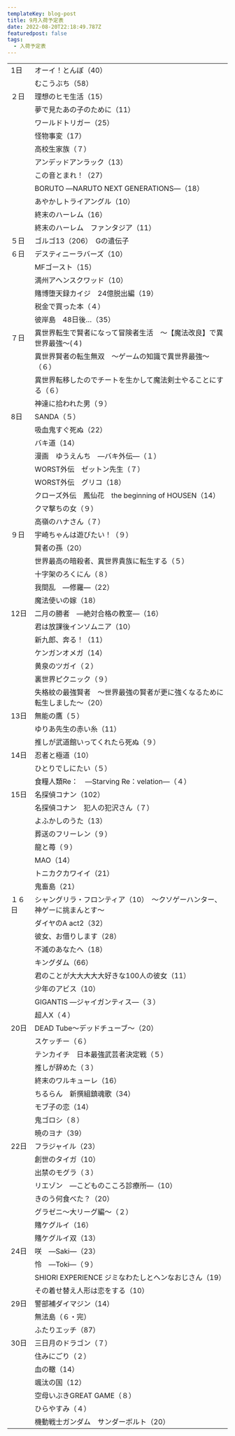 ```yaml
---
templateKey: blog-post
title: 9月入荷予定表
date: 2022-08-20T22:18:49.787Z
featuredpost: false
tags:
  - 入荷予定表
---
```



|                        |                                        |
| ---------------------- | -------------------------------------- |
| <!--StartFragment-->1日 | オーイ！とんぼ（40）                            |
| 　                      | むこうぶち（58）                              |
| ２日                     | 理想のヒモ生活（15）                            |
| 　                      | 夢で見たあの子のために（11）                        |
| 　                      | ワールドトリガー（25）                           |
| 　                      | 怪物事変（17）                               |
| 　                      | 高校生家族（７）                               |
| 　                      | アンデッドアンラック（13）                         |
| 　                      | この音とまれ！（27）                            |
| 　                      | BORUTO ―NARUTO NEXT GENERATIONS―（18）   |
| 　                      | あやかしトライアングル（10）                        |
| 　                      | 終末のハーレム（16）                            |
| 　                      | 終末のハーレム　ファンタジア（11）                     |
| ５日                     | ゴルゴ13（206）　Gの遺伝子                       |
| ６日                     | デスティニーラバーズ（10）                         |
| 　                      | MFゴースト（15）                             |
| 　                      | 満州アヘンスクワッド（10）                         |
| 　                      | 賭博堕天録カイジ　24億脱出編（19）                    |
| 　                      | 税金で買った本（４）                             |
| 　                      | 彼岸島　48日後…（35）                          |
| ７日                     | 異世界転生で賢者になって冒険者生活　～【魔法改良】で異世界最強～(４)    |
| 　                      | 異世界賢者の転生無双　～ゲームの知識で異世界最強～（６）           |
| 　                      | 異世界転移したのでチートを生かして魔法剣士やることにする（６）        |
| 　                      | 神達に拾われた男（９）                            |
| 8日                     | SANDA（５）                               |
| 　                      | 吸血鬼すぐ死ぬ（22）                            |
| 　                      | バキ道（14）                                |
| 　                      | 漫画　ゆうえんち　―バキ外伝―（１）                     |
| 　                      | WORST外伝　ゼットン先生（７）                      |
| 　                      | WORST外伝　グリコ（18）                        |
| 　                      | クローズ外伝　鳳仙花　the beginning of HOUSEN（14） |
| 　                      | クマ撃ちの女（９）                              |
| 　                      | 高嶺のハナさん（７）                             |
| ９日                     | 宇崎ちゃんは遊びたい！（９）                         |
| 　                      | 賢者の孫（20）                               |
| 　                      | 世界最高の暗殺者、異世界貴族に転生する（５）                 |
| 　                      | 十字架のろくにん（８）                            |
| 　                      | 我間乱　―修羅―（22）                           |
| 　                      | 魔法使いの嫁（18）                             |
| 12日                    | 二月の勝者　―絶対合格の教室―（16）                    |
| 　                      | 君は放課後インソムニア（10）                        |
| 　                      | 新九郎、奔る！（11）                            |
| 　                      | ケンガンオメガ（14）                            |
| 　                      | 黄泉のツガイ（２）                              |
| 　                      | 裏世界ピクニック（９）                            |
| 　                      | 失格紋の最強賢者　～世界最強の賢者が更に強くなるために転生しました～（20） |
| 13日                    | 無能の鷹（５）                                |
| 　                      | ゆりあ先生の赤い糸（11）                          |
| 　                      | 推しが武道館いってくれたら死ぬ（９）                     |
| 14日                    | 忍者と極道（10）                              |
| 　                      | ひとりでしにたい（５）                            |
| 　                      | 食糧人類Re：　―Starving Re：velation―（４）      |
| 15日                    | 名探偵コナン（102）                            |
| 　                      | 名探偵コナン　犯人の犯沢さん（７）                      |
| 　                      | よふかしのうた（13）                            |
| 　                      | 葬送のフリーレン（９）                            |
| 　                      | 龍と苺（９）                                 |
| 　                      | MAO（14）                                |
| 　                      | トニカクカワイイ（21）                           |
| 　                      | 鬼畜島（21）                                |
| １６日                    | シャングリラ・フロンティア（10）　～クソゲーハンター、神ゲーに挑まんとす～ |
| 　                      | ダイヤのA act2（32）                         |
| 　                      | 彼女、お借りします（28）                          |
| 　                      | 不滅のあなたへ（18）                            |
| 　                      | キングダム（66）                              |
| 　                      | 君のことが大大大大大好きな100人の彼女（11）               |
| 　                      | 少年のアビス（10）                             |
| 　                      | GIGANTIS ―ジャイガンティス―（３）                 |
| 　                      | 超人X（４）                                 |
| 20日                    | DEAD Tube～デッドチューブ～（20）                 |
| 　                      | スケッチー（６）                               |
| 　                      | テンカイチ　日本最強武芸者決定戦（５）                    |
| 　                      | 推しが辞めた（３）                              |
| 　                      | 終末のワルキューレ（16）                          |
| 　                      | ちるらん　新撰組鎮魂歌（34）                        |
| 　                      | モブ子の恋（14）                              |
| 　                      | 鬼ゴロシ（８）                                |
| 　                      | 暁のヨナ（39）                               |
| 22日                    | フラジャイル（23）                             |
| 　                      | 創世のタイガ（10）                             |
| 　                      | 出禁のモグラ（３）                              |
| 　                      | リエゾン　―こどものこころ診療所―（10）                  |
| 　                      | きのう何食べた？（20）                           |
| 　                      | グラゼニ～大リーグ編～（２）                         |
| 　                      | 賭ケグルイ（16）                              |
| 　                      | 賭ケグルイ双（13）                             |
| 24日                    | 咲　―Saki―（23）                           |
| 　                      | 怜　―Toki―（９）                            |
| 　                      | SHIORI EXPERIENCE ジミなわたしとヘンなおじさん（19）   |
| 　                      | その着せ替え人形は恋をする（10）                      |
| 29日                    | 警部補ダイマジン（14）                           |
| 　                      | 無法島（６・完）                               |
| 　                      | ふたりエッチ（87）                             |
| 30日                    | 三日月のドラゴン（７）                            |
| 　                      | 住みにごり（２）                               |
| 　                      | 血の轍（14）                                |
| 　                      | 颯汰の国（12）                               |
| 　                      | 空母いぶきGREAT GAME（８）                     |
| 　                      | ひらやすみ（４）                               |
| 　                      | 機動戦士ガンダム　サンダーボルト（20）<!--EndFragment--> |